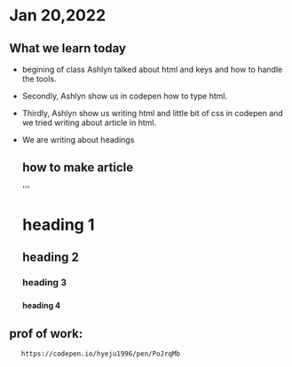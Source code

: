 # Jan 20,2022

## What we learn today

- begining of class Ashlyn talked about html and keys and how to handle the tools. 

- Secondly, Ashlyn show us in codepen how to type html.

- Thirdly, Ashlyn show us writing html and little bit of css in codepen and we tried writing about article in html.

- We are writing about headings

   ## how to make article
    '''
    <h1>heading 1 </h1>
    <h2>heading 2</h2>
    <h3>heading 3<h3>
    <h4>heading 4</h4>
       

## prof of work: 

       https://codepen.io/hyeju1996/pen/PoJrqMb

    